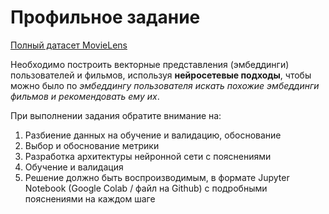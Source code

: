 # Профильное задание

[Полный датасет MovieLens](https://grouplens.org/datasets/movielens/latest/)


Необходимо построить векторные представления (эмбеддинги) пользователей и фильмов, используя **нейросетевые подходы**, чтобы можно было по *эмбеддингу пользователя искать похожие эмбеддинги фильмов и рекомендовать ему их*.

При выполнении задания обратите внимание на:
1. Разбиение данных на обучение и валидацию, обоснование
2. Выбор и обоснование метрики
3. Разработка архитектуры нейронной сети с пояснениями
4. Обучение и валидация
5. Решение должно быть воспроизводимым, в формате Jupyter Notebook (Google Colab / файл на Github) с подробными пояснениями на каждом шаге
